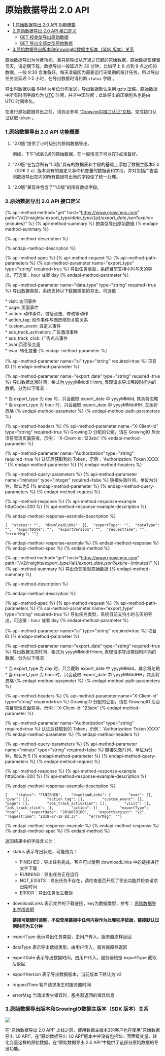 # 原始数据导出 2.0 API

* [1.原始数据导出 2.0 API 功能概要](raw-data-export-2.0.md#summary)
* [2.原始数据导出 2.0 API 接口定义](raw-data-export-2.0.md#definition)
  * [GET 按类型导出原始数据](raw-data-export-2.0.md#an-lei-xing-dao-chu-yuan-shi-shu-ju)
  * [GET 导出全部类型原始数据](raw-data-export-2.0.md#dao-chu-quan-bu-lei-xing-yuan-shi-shu-ju)
* [3.原始数据导出版本和GrowingIO数据主版本（SDK 版本）关系](raw-data-export-2.0.md#sdk-explaination)



原始数据导出为付费功能，且只能导出从开通之日起的原始数据，原始数据仅保留15天，请定期下载。数据导出一般延迟为 30 分钟，比如早上 8 点到 9 点之间的数据，一般 9:30 会准备好。每天凌晨因为需要运行天级别的统计任务，所以导出任务会延迟 1-2 小时，在导出数据时请判断  `status` 字段 。

导出时数据以每 64M 为单位分包发送，导出数据默认采用 gzip 压缩。原始数据中所有时间字段均为 [UTC](http://baike.baidu.com/link?url=T9ER87o8wd_ABq-oRrn839-Q2hxrV5WvIeQX2bJCOAWgne8C8BCw8yRWrISceZJEoR83GuIhdu0vSZFwzl4ngFrD7vUITsrlcY6U3Fj6lWCx7x0xWRTNDFOHkhJmnUW05hrb5df7vvz12EayMr_4b5QJZ1UcTs17ffae3wI18LNeF8j_4WpMZ_srcJHSXhpk) 时间，并非中国时间；此处导出的压缩包名也是由 UTC 时间命名。

在进行原始数据导出之前，请务必参考 [“GrowingIO接口认证”文档](../authentication.md)，完成接口认证获取 token 。

### 1.原始数据导出 2.0 API 功能概要 <a id="summary"></a>

1. “2.0版”提供了小时级别的原始数据导出。

   例如，下午1点到2点的原始数据，在一般情况下可以在3点准备好。

2. “2.0版”在包含所有“1.0版”具有的数据表和字段的基础上添加了数据主版本2.0（SDK 2.x）版本具有的自定义事件和变量的数据表和字段，并对包括广告监测数据导出在内的所有数据导出表的字段做了统一处理。
3. “2.0版”兼容并包含了"1.0版"的所有数据字段。

### 2.原始数据导出 2.0 API 接口定义 <a id="definition"></a>

{% api-method method="get" host="https://www.growingio.com" path="/v2/insights/:export\_type/${data\_type}/${ai}/${export\_date}.json?expire=${minutes}" %}
{% api-method-summary %}
按类型导出原始数据
{% endapi-method-summary %}

{% api-method-description %}

{% endapi-method-description %}

{% api-method-spec %}
{% api-method-request %}
{% api-method-path-parameters %}
{% api-method-parameter name="export\_type" type="string" required=true %}
导出任务类型，系统目前支持小时与天的导出，可选值：hour 或者 day
{% endapi-method-parameter %}

{% api-method-parameter name="data\_type" type="string" required=true %}
导出数据类型，系统支持以下数据类型的导出，可选值：  
  
\* visit: 访问事件  
\* page: 页面事件  
\* action: 动作事件，包括点击、修改等动作  
\* action\_tag: 动作事件与圈选规则关联关系  
\* custom\_event: 自定义事件  
\* ads\_track\_activation: 广告激活事件  
\* ads\_track\_click: 广告点击事件  
\* pvar:页面级变量  
\* evar: 转化变量 
{% endapi-method-parameter %}

{% api-method-parameter name="ai" type="string" required=true %}
项目 ID
{% endapi-method-parameter %}

{% api-method-parameter name="export\_date" type="string" required=true %}
导出数据北京时间，格式为 yyyyMMddHHmm, 表现请求导出哪段时间内的数据，分为以下情况：  
  
\* 当 export\_type 为 day 时，只会截取 export\_date 中 yyyyMMdd, 其余将忽略  
\* 当 export\_type 为 hour 时，只会截取 export\_date 中 yyyyMMddHH, 其余将忽略
{% endapi-method-parameter %}
{% endapi-method-path-parameters %}

{% api-method-headers %}
{% api-method-parameter name="X-Client-Id" type="string" required=true %}
GrowingIO 分配的公钥，请在 GrowingIO 后台项目管理页面获得。示例： 'X-Client-Id: 123abc'
{% endapi-method-parameter %}

{% api-method-parameter name="Authorization" type="string" required=true %}
认证后获取到的 Token，示例：'Authorization: Token XXXX  
'
{% endapi-method-parameter %}
{% endapi-method-headers %}

{% api-method-query-parameters %}
{% api-method-parameter name="minutes" type="integer" required=false %}
链接失效时间，单位为分钟，默认为5
{% endapi-method-parameter %}
{% endapi-method-query-parameters %}
{% endapi-method-request %}

{% api-method-response %}
{% api-method-response-example httpCode=200 %}
{% api-method-response-example-description %}

{% endapi-method-response-example-description %}

```
{  "status": "",  "downloadLinks": [],  "exportType": "",  "dataType": "",  "exportDate": "",  "exportVersion": "",  "requestTime": "",  "errorMsg": ""}
```
{% endapi-method-response-example %}
{% endapi-method-response %}
{% endapi-method-spec %}
{% endapi-method %}

{% api-method method="get" host="https://www.growingio.com" path="/v2/insights/${export\_type}/${ai}/${export\_date}.json?expire=${minutes}" %}
{% api-method-summary %}
导出全部类型原始数据
{% endapi-method-summary %}

{% api-method-description %}

{% endapi-method-description %}

{% api-method-spec %}
{% api-method-request %}
{% api-method-path-parameters %}
{% api-method-parameter name="export\_type" type="string" required=true %}
导出任务类型，系统目前支持小时与天的导出，可选值：hour 或者 day
{% endapi-method-parameter %}

{% api-method-parameter name="ai" type="string" required=true %}
项目 ID
{% endapi-method-parameter %}

{% api-method-parameter name="export\_date" type="string" required=true %}
导出数据北京时间，格式为 yyyyMMddHHmm, 表现请求导出哪段时间内的数据，分为以下情况：  
  
\* 当 export\_type 为 day 时，只会截取 export\_date 中 yyyyMMdd，其余将忽略  
\* 当 export\_type 为 hour 时，只会截取 export\_date 中 yyyyMMddHH，其余将忽略
{% endapi-method-parameter %}
{% endapi-method-path-parameters %}

{% api-method-headers %}
{% api-method-parameter name="X-Client-Id" type="string" required=true %}
GrowingIO 分配的公钥，请在 GrowingIO 后台项目管理页面获得。示例：'X-Client-Id: 123abc'
{% endapi-method-parameter %}

{% api-method-parameter name="Authorization" type="string" required=true %}
认证后获取到的 Token，示例：'Authorization: Token XXXX'
{% endapi-method-parameter %}
{% endapi-method-headers %}

{% api-method-query-parameters %}
{% api-method-parameter name="minute" type="string" required=false %}
链接失效时间，单位为分钟，默认为 5
{% endapi-method-parameter %}
{% endapi-method-query-parameters %}
{% endapi-method-request %}

{% api-method-response %}
{% api-method-response-example httpCode=200 %}
{% api-method-response-example-description %}

{% endapi-method-response-example-description %}

```
{    "status": "FINISHED",    "downloadLinks": {        "evar": [],        "pvar": [],        "action_tag": [],        "custom_event": [],        "page": [],        "ads_track_activation": [],        "visit": [],        "ads_track_click": [],        "action": []    },    "exportType": "hour",    "exportDate": "2018070100",    "exportVersion": "v2",    "requestTime": "2018-07-18 02:37",    "errorMsg": ""}
```
{% endapi-method-response-example %}
{% endapi-method-response %}
{% endapi-method-spec %}
{% endapi-method %}

返回结果中的字段含义为：

* status 表示导出状态，可能值为：
  * FINISHED：导出任务完成，客户可以使用 downloadLinks 中的链接进行文件下载
  * RUNNING：导出任务正在运行
  * NOT\_EXISTS：导出任务不存在，请检查是否开启了导出功能并检查请求日期时间
  * ERROR：导出任务发生错误
* downloadLinks 表示文件的下载链接，key为数据类型，参考： [原始数据导出字段说明](fields/)

  **链接可能随时调整，不应使用链接中任何内容作为处理程序依据，链接默认过期时间为五分钟**

* exportType 表示导出任务类型，由用户传入，服务器原样返回
* dataType 表示导出数据类型，由用户传入，服务器原样返回
* exportDate 表示导出数据时间，由用户传入，服务器根据 exportType 截取后返回
* exportVersion 表示导出数据版本，当前版本下默认为 v2
* requestTime 客户请求发生时服务器时间
* errorMsg 当请求发生错误时，服务器返回的错误信息

### 3.原始数据导出版本和GrowingIO数据主版本（SDK 版本）关系 <a id="sdk-explaination"></a>

![](https://docs.growingio.com/.gitbook/assets/datafeed.png)

在“原始数据导出 2.0 API” 上线之前，使用数据主版本2的客户也在使用“原始数据导出 1.0 API”。在“原始数据导出 1.0 API”版本中并没有包括如：页面级变量、转化变量这样的原始数据。在“原始数据导出 2.0 API”中提供了这部分原始数据的导出功能。



